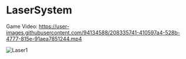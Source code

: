 # LaserSystem

Game Video: https://user-images.githubusercontent.com/94134588/208335741-410597a4-528b-4777-815e-91aea7851244.mp4



![Laser1](https://user-images.githubusercontent.com/94134588/207722004-95a4225a-9cec-451d-bee8-9490f25f7ed9.png)


